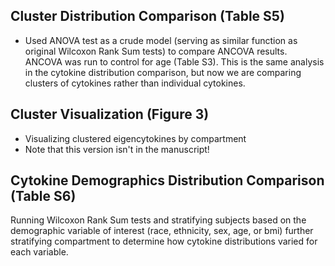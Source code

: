 ## Cluster Distribution Comparison (Table S5)
- Used ANOVA test as a crude model (serving as similar function as original Wilcoxon Rank Sum tests) to compare ANCOVA results. ANCOVA was run to control for age (Table S3). This is the same analysis in the cytokine distribution comparison, but now we are comparing clusters of cytokines rather than individual cytokines.
   

## Cluster Visualization (Figure 3)
- Visualizing clustered eigencytokines by compartment
- Note that this version isn't in the manuscript!

## Cytokine Demographics Distribution Comparison (Table S6)
Running Wilcoxon Rank Sum tests and stratifying subjects based on the demographic variable of interest (race, ethnicity, sex, age, or bmi) further stratifying compartment to determine how cytokine distributions varied for each variable. 
